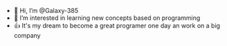 - 👋 Hi, I’m @Galaxy-385
- 👀 I’m interested in learning new concepts based on programming
- 👍 It's my dream to become a great programer one day an work on a big company

<!---
Galaxy-385/Galaxy-385 is a ✨ special ✨ repository because its `README.md` (this file) appears on your GitHub profile.
You can click the Preview link to take a look at your changes.
--->

